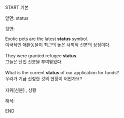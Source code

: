 START
기본

앞면:
status


뒷면:
<div>Exotic pets are the latest <strong>status</strong> symbol. </div><div>이국적인 애완동물이 최근의 높은 사회적 신분의 상징이다.</div><div><br></div><div>They were granted refugee <b>status</b>. </div><div>그들은 난민 신분을 부여받았다.</div><div><br><div>What is the current <b>status</b> of our application for funds? </div><div>우리가 기금 신청한 것의 현황이 어떤가요?</div></div><br>지위[신분] , 상황<br>


해석:

END